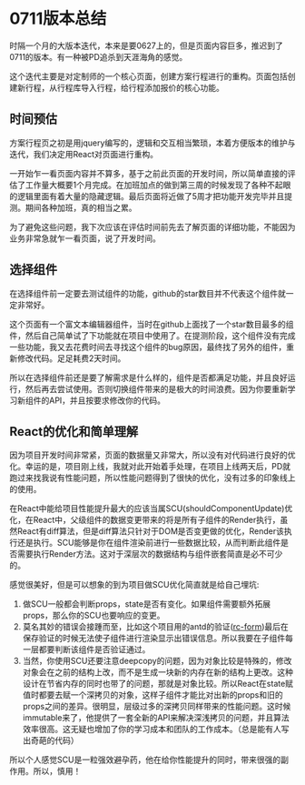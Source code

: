 # 0711版本总结
时隔一个月的大版本迭代，本来是要0627上的，但是页面内容巨多，推迟到了0711的版本。有一种被PD追杀到天涯海角的感觉。

这个迭代主要是对定制师的一个核心页面，创建方案行程进行的重构。页面包括创建新行程，从行程库导入行程，给行程添加报价的核心功能。

## 时间预估
方案行程页之初是用jquery编写的，逻辑和交互相当繁琐，本着方便版本的维护与迭代，我们决定用React对页面进行重构。

一开始乍一看页面内容并不算多，基于之前此页面的开发时间，所以简单直接的评估了工作量大概要1个月完成。在加班加点的做到第三周的时候发现了各种不起眼的逻辑里面有着大量的隐藏逻辑。最后页面将近做了5周才把功能开发完毕并且提测。期间各种加班，真的相当之累。

为了避免这些问题，我下次应该在评估时间前先去了解页面的详细功能，不能因为业务非常急就乍一看页面，说了开发时间。

## 选择组件
在选择组件前一定要去测试组件的功能，github的star数目并不代表这个组件就一定非常好。

这个页面有一个富文本编辑器组件，当时在github上面找了一个star数目最多的组件，然后自己简单试了下功能就在项目中使用了。在提测阶段，这个组件没有完成一些功能，我又去花费时间去寻找这个组件的bug原因，最终找了另外的组件，重新修改代码。足足耗费2天时间。

所以在选择组件前还是要了解需求是什么样的，组件是否都满足功能，并且良好运行，然后再去尝试使用。否则切换组件带来的是极大的时间浪费。因为你要重新学习新组件的API，并且按要求修改你的代码。

## React的优化和简单理解
因为项目开发时间非常紧，页面的数据量又非常大，所以没有对代码进行良好的优化。幸运的是，项目刚上线，我就对此开始着手处理，在项目上线两天后，PD就跑过来找我说有性能问题，所以性能问题得到了很快的优化，没有过多的印象线上的使用。

在React中能给项目性能提升最大的应该当属SCU(shouldComponentUpdate)优化，在React中，父级组件的数据变更带来的将是所有子组件的Render执行，虽然React有diff算法，但是diff算法只针对于DOM是否变更做的优化，Render该执行还是执行。SCU能够是你在组件渲染前进行一些数据比较，从而判断此组件是否需要执行Render方法。这对于深层次的数据结构与组件嵌套简直是必不可少的。

感觉很美好，但是可以想象的到为项目做SCU优化简直就是给自己埋坑:
1. 做SCU一般都会判断props，state是否有变化。如果组件需要额外拓展props，那么你的SCU也要响应的变更。
2. 莫名其妙的错误会接踵而至，比如这个项目用的antd的验证([rc-form](https://github.com/react-component/form#note-use-wrappedcomponentref-instead-of-withref-after-rc-form140))最后在保存验证的时候无法使子组件进行渲染显示出错误信息。所以我要在子组件每一层都要判断该组件是否验证通过。
3. 当然，你使用SCU还要注意deepcopy的问题，因为对象比较是特殊的，修改对象会在之前的结构上改，而不是生成一块新的内存在新的结构上更改。这种设计在节省内存的同时也带了的问题，那就是对象比较。所以React在state赋值时都要去赋一个深拷贝的对象，这样子组件才能比对出新的props和旧的props之间的差异。很明显，层级过多的深拷贝同样带来的性能问题。这时候immutable来了，他提供了一套全新的API来解决深浅拷贝的问题，并且算法效率很高。这无疑也增加了你的学习成本和团队的工作成本。（总是能有人写出奇葩的代码）

所以个人感觉SCU是一粒强效避孕药，他在给你性能提升的同时，带来很强的副作用。所以，慎用！
